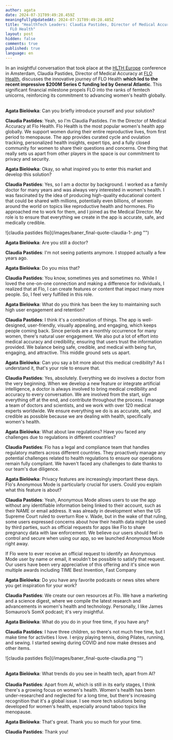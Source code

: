 ```yaml
---
author: agata
date: 2024-07-31T09:49:28.459Z
meaningfullyUpdatedAt: 2024-07-31T09:49:28.485Z
title: "HealthTech Leaders: Claudia Pastides, Director of Medical Accuracy at
  FLO Health"
layout: post
hidden: false
comments: true
published: true
language: en
---
```

In an insightful conversation that took place at the [HLTH Europe](https://europe.hlth.com/) conference in Amsterdam, Claudia Pastides, Director of Medical Accuracy at [FLO Health](https://flo.health/), discusses the innovative journey of FLO Health **which led to the recent impressive $200M Series C funding led by General Atlantic**. This significant financial milestone propels FLO into the ranks of femtech unicorns, reinforcing its commitment to advancing women's health globally.

\
**Agata Bielówka**: Can you briefly introduce yourself and your solution?



**Claudia Pastides**: Yeah, so I'm Claudia Pastides. I'm the Director of Medical Accuracy at Flo Health. Flo Health is the most popular women's health app globally. We support women during their entire reproductive lives, from first period to menopause. The app provides curated cycle and ovulation tracking, personalized health insights, expert tips, and a fully closed community for women to share their questions and concerns. One thing that really sets us apart from other players in the space is our commitment to privacy and security.



**Agata Bielówka**: Okay, so what inspired you to enter this market and develop this solution?



**Claudia Pastides**: Yes, so I am a doctor by background. I worked as a family doctor for many years and was always very interested in women's health. I was fascinated by the idea of producing high-quality educational content that could be shared with millions, potentially even billions, of women around the world on topics like reproductive health and hormones. Flo approached me to work for them, and I joined as the Medical Director. My role is to ensure that everything we create in the app is accurate, safe, and medically credible.

<div className="image">![claudia pastides flo](/images/baner_final-quote-claudia-1-.png "")</div>

**Agata Bielówka**: Are you still a doctor?



**Claudia Pastides**: I'm not seeing patients anymore. I stopped actually a few years ago.



**Agata Bielówka**: Do you miss that?



**Claudia Pastides**: You know, sometimes yes and sometimes no. While I loved the one-on-one connection and making a difference for individuals, I realized that at Flo, I can create features or content that impact many more people. So, I feel very fulfilled in this role.



**Agata Bielówka**: What do you think has been the key to maintaining such high user engagement and retention?



**Claudia Pastides**: I think it's a combination of things. The app is well-designed, user-friendly, visually appealing, and engaging, which keeps people coming back. Since periods are a monthly occurrence for many women, there's natural user engagement. We also put a lot of effort into medical accuracy and credibility, ensuring that users trust the information provided. We balance being safe, credible, and medical with being fun, engaging, and attractive. This middle ground sets us apart.



**Agata Bielówka**: Can you say a bit more about this medical credibility? As I understand it, that's your role to ensure that.



**Claudia Pastides**: Yes, absolutely. Everything we do involves a doctor from the very beginning. When we develop a new feature or integrate artificial intelligence, a doctor is always involved to bring medical credibility and accuracy to every conversation. We are involved from the start, sign everything off at the end, and contribute throughout the process. I manage a team of doctors and scientists, and we work with over 120 medical experts worldwide. We ensure everything we do is as accurate, safe, and credible as possible because we are dealing with health, specifically women's health.



**Agata Bielówka**: What about law regulations? Have you faced any challenges due to regulations in different countries?



**Claudia Pastides**: Flo has a legal and compliance team that handles regulatory matters across different countries. They proactively manage any potential challenges related to health regulations to ensure our operations remain fully compliant. We haven't faced any challenges to date thanks to our team's due diligence.



**Agata Bielówka**: Privacy features are increasingly important these days. Flo's Anonymous Mode is particularly crucial for users. Could you explain what this feature is about?



**Claudia Pastides**: Yeah, Anonymous Mode allows users to use the app without any identifiable information being linked to their account, such as their NAME or email address. It was already in development when the US Supreme Court ruled to overturn Roe v. Wade, but in the wake of that ruling, some users expressed concerns about how their health data might be used by third parties, such as official requests for apps like Flo to share pregnancy data with law enforcement. We believe our users should feel in control and secure when using our app, so we launched Anonymous Mode right away.

If Flo were to ever receive an official request to identify an Anonymous Mode user by name or email, it wouldn't be possible to satisfy that request. Our users have been very appreciative of this offering and it's since won multiple awards including TIME Best Invention, Fast Company



**Agata Bielówka**: Do you have any favorite podcasts or news sites where you get inspiration for your work?



**Claudia Pastides**: We create our own resources at Flo. We have a marketing and a science digest, where we compile the latest research and advancements in women's health and technology. Personally, I like James Somauroo’s SomX podcast; it's very insightful.



**Agata Bielówka**: What do you do in your free time, if you have any?



**Claudia Pastides**: I have three children, so there's not much free time, but I make time for activities I love. I enjoy playing tennis, doing Pilates, running, and sewing. I started sewing during COVID and now make dresses and other items.





<div className="image">![claudia pastides flo](/images/baner_final-quote-claudia.png "")</div>

\
**Agata Bielówka**: What trends do you see in health tech, apart from AI?\
\
**Claudia Pastides**: Apart from AI, which is still in its early stages, I think there's a growing focus on women's health. Women's health has been under-researched and neglected for a long time, but there's increasing recognition that it's a global issue. I see more tech solutions being developed for women's health, especially around taboo topics like menopause.



**Agata Bielówka**: That's great. Thank you so much for your time.



**Claudia Pastides**: Thank you!